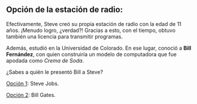 <h2>Opción de la estación de radio:</h2>

Efectivamente, Steve creó su propia estación de radio con la edad de 11 años. ¡Menudo logro, ¿verdad?! Gracias a esto, con el tiempo, obtuvo también una licencia para transmitir programas.

Además, estudió en la Universidad de Colorado. En ese lugar, conoció a <b>Bill Fernández</b>, con quien construiría un modelo de computadora que fue apodada como <i>Crema de Soda</i>. 

¿Sabes a quién le presentó Bill a Steve?

[Opción 1](https://github.com/Ctrusan/Historia_Woz/blob/master/Parte4.md): Steve Jobs.

[Opción 2](https://github.com/Ctrusan/Historia_Woz/blob/master/Parte5.md): Bill Gates.
